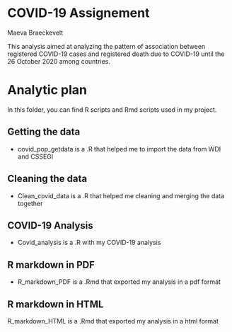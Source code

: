 
# COVID-19 Assignement
Maeva Braeckevelt

This analysis aimed at analyzing the pattern of association between registered COVID-19 cases and registered death due to COVID-19 until the 26 October 2020 among countries.

# Analytic plan #
In this folder, you can find R scripts and Rmd scripts used in my project.

## Getting the data
* covid_pop_getdata is a .R that helped me to import the data from WDI and CSSEGI

## Cleaning the data
* Clean_covid_data is a .R that helped me cleaning and merging the data together

## COVID-19 Analysis 
* Covid_analysis is a .R with my COVID-19 analysis

## R markdown in PDF
* R_markdown_PDF is a .Rmd that exported my analysis in a pdf format

## R markdown in HTML
R_markdown_HTML is a .Rmd that exported my analysis in a html format
